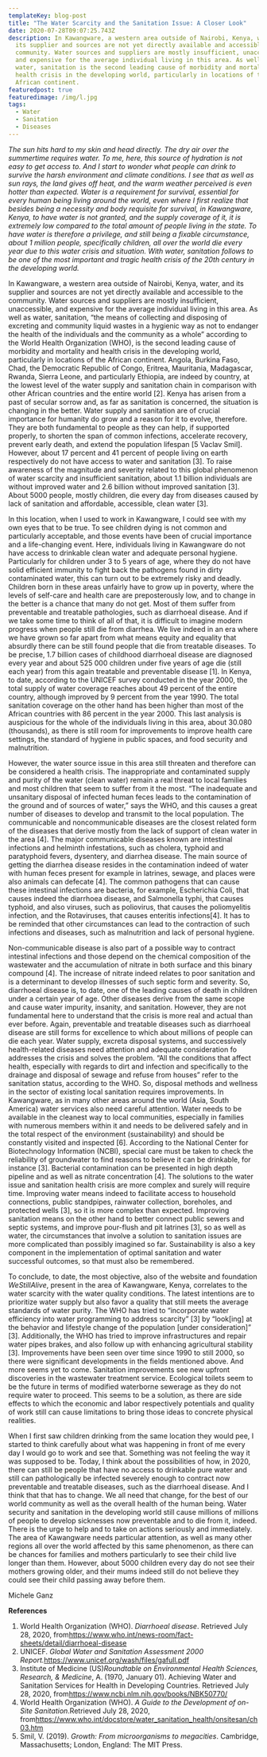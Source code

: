```yaml
---
templateKey: blog-post
title: "The Water Scarcity and the Sanitation Issue: A Closer Look"
date: 2020-07-28T09:07:25.743Z
description: In Kawangware, a western area outside of Nairobi, Kenya, water, and
  its supplier and sources are not yet directly available and accessible to the
  community. Water sources and suppliers are mostly insufficient, unaccessible,
  and expensive for the average individual living in this area. As well as
  water, sanitation is the second leading cause of morbidity and mortality and
  health crisis in the developing world, particularly in locations of the
  African continent.
featuredpost: true
featuredimage: /img/l.jpg
tags:
  - Water
  - Sanitation
  - Diseases
---
```

*The sun hits hard to my skin and head directly. The dry air over the summertime requires water. To me, here, this source of hydration is not easy to get access to. And I start to wonder what people can drink to survive the harsh environment and climate conditions. I see that as well as sun rays, the land gives off heat, and the warm weather perceived is even hotter than expected. Water is a requirement for survival, essential for every human being living around the world, even where I first realize that besides being a necessity and body requisite for survival, in Kawangware, Kenya, to have water is not granted, and the supply coverage of it, it is extremely low compared to the total amount of people living in the state. To have water is therefore a privilege, and still being a fixable circumstance, about 1 million people, specifically children, all over the world die every year due to this water crisis and situation. With water, sanitation follows to be one of the most important and tragic health crisis of the 20th century in the developing world.*

In Kawangware, a western area outside of Nairobi, Kenya, water, and its supplier and sources are not yet directly available and accessible to the community. Water sources and suppliers are mostly insufficient, unaccessible, and expensive for the average individual living in this area. As well as water, sanitation, “the means of collecting and disposing of excreting and community liquid wastes in a hygienic way as not to endanger the health of the individuals and the community as a whole” according to the World Health Organization (WHO), is the second leading cause of morbidity and mortality and health crisis in the developing world, particularly in locations of the African continent. Angola, Burkina Faso, Chad, the Democratic Republic of Congo, Eritrea, Mauritania, Madagascar, Rwanda, Sierra Leone, and particularly Ethiopia, are indeed by country, at the lowest level of the water supply and sanitation chain in comparison with other African countries and the entire world \[2]. Kenya has arisen from a past of secular sorrow and, as far as sanitation is concerned, the situation is changing in the better.                            Water supply and sanitation are of crucial importance for humanity do grow and a reason for it to evolve, therefore. They are both fundamental to people as they can help, if supported properly, to shorten the span of common infections, accelerate recovery, prevent early death, and extend the population lifespan \[5 Vaclav Smil]. However, about 17 percent and 41 percent of people living on earth respectively do not have access to water and sanitation \[3].                                                             To raise awareness of the magnitude and severity related to this global phenomenon of water scarcity and insufficient sanitation, about 1.1 billion individuals are without improved water and 2.6 billion without improved sanitation \[3]. About 5000 people, mostly children, die every day from diseases caused by lack of sanitation and affordable, accessible, clean water \[3].

In this location, when I used to work in Kawangware, I could see with my own eyes that to be true. To see children dying is not common and particularly acceptable, and those events have been of crucial importance and a life-changing event. Here, individuals living in Kawangware do not have access to drinkable clean water and adequate personal hygiene. Particularly for children under 3 to 5 years of age, where they do not have solid efficient immunity to fight back the pathogens found in dirty contaminated water, this can turn out to be extremely risky and deadly. Children born in these areas unfairly have to grow up in poverty, where the levels of self-care and health care are preposterously low, and to change in the better is a chance that many do not get.                                                                                                Most of them suffer from preventable and treatable pathologies, such as diarrhoeal disease. And if we take some time to think of all of that, it is difficult to imagine modern progress when people still die from diarrhea. We live indeed in an era where we have grown so far apart from what means equity and equality that absurdly there can be still found people that die from treatable diseases. To be precise, 1.7 billion cases of childhood diarrhoeal disease are diagnosed every year and about 525 000 children under five years of age die (still each year) from this again treatable and preventable disease \[1].                                                                    In Kenya, to date, according to the UNICEF survey conducted in the year 2000, the total supply of water coverage reaches about 49 percent of the entire country, although improved by 9 percent from the year 1990. The total sanitation coverage on the other hand has been higher than most of the African countries with 86 percent in the year 2000. This last analysis is auspicious for the whole of the individuals living in this area, about 30.080 (thousands), as there is still room for improvements to improve health care settings, the standard of hygiene in public spaces, and food security and malnutrition.

However, the water source issue in this area still threaten and therefore can be considered a health crisis. The inappropriate and contaminated supply and purity of the water (clean water) remain a real threat to local families and most children that seem to suffer from it the most. “The inadequate and unsanitary disposal of infected human feces leads to the contamination of the ground and of sources of water,” says the WHO, and this causes a great number of diseases to develop and transmit to the local population. The communicable and noncommunicable diseases are the closest related form of the diseases that derive mostly from the lack of support of clean water in the area \[4].                                                              The major communicable diseases known are intestinal infections and helminth infestations, such as cholera, typhoid and paratyphoid fevers, dysentery, and diarrhea disease.                                                                                                              The main source of getting the diarrhea disease resides in the contamination indeed of water with human feces present for example in latrines, sewage, and places were also animals can defecate \[4]. The common pathogens that can cause these intestinal infections are bacteria, for example, Escherichia Coli, that causes indeed the diarrhoea disease, and Salmonella typhi, that causes typhoid, and also viruses, such as poliovirus, that causes the poliomyelitis infection, and the Rotaviruses, that causes enteritis infections\[4]. It has to be reminded that other circumstances can lead to the contraction of such infections and diseases, such as malnutrition and lack of personal hygiene. 

Non-communicable disease is also part of a possible way to contract intestinal infections and those depend on the chemical composition of the wastewater and the accumulation of nitrate in both surface and this binary compound \[4]. The increase of nitrate indeed relates to poor sanitation and is a determinant to develop illnesses of such septic form and severity.                                                      So, diarrhoeal disease is, to date, one of the leading causes of death in children under a certain year of age. Other diseases derive from the same scope and cause water impurity, insanity, and sanitation. However, they are not fundamental here to understand that the crisis is more real and actual than ever before. Again, preventable and treatable diseases such as diarrhoeal disease are still forms for excellence to which about millions of people can die each year. Water supply, excreta disposal systems, and successively health-related diseases need attention and adequate consideration fo addresses the crisis and solves the problem. “All the conditions that affect health, especially with regards to dirt and infection and specifically to the drainage and disposal of sewage and refuse from houses” refer to the sanitation status, according to the WHO. So, disposal methods and wellness in the sector of existing local sanitation requires improvements.                                                                                                                      In Kawangware, as in many other areas around the world (Asia, South America) water services also need careful attention. Water needs to be available in the cleanest way to local communities, especially in families with numerous members within it and needs to be delivered safely and in the total respect of the environment (sustainability) and should be constantly visited and inspected \[6]. According to the National Center for Biotechnology Information (NCBI), special care must be taken to check the reliability of groundwater to find reasons to believe it can be drinkable, for instance \[3]. Bacterial contamination can be presented in high depth pipeline and as well as nitrate concentration \[4].                The solutions to the water issue and sanitation health crisis are more complex and surely will require time. Improving water means indeed to facilitate access to household connections, public standpipes, rainwater collection, boreholes, and protected wells \[3], so it is more complex than expected. Improving sanitation means on the other hand to better connect public sewers and septic systems, and improve pour-flush and pit latrines \[3], so as well as water, the circumstances that involve a solution to sanitation issues are more complicated than possibly imagined so far. Sustainability is also a key component in the implementation of optimal sanitation and water successful outcomes, so that must also be remembered.

To conclude, to date, the most objective, also of the website and foundation *WeStillAlive*, present in the area of Kawangware, Kenya, correlates to the water scarcity with the water quality conditions. The latest intentions are to prioritize water supply but also favor a quality that still meets the average standards of water purity. The WHO has tried to “incorporate water efficiency into water programming to address scarcity” \[3] by “look\[ing] at the behavior and lifestyle change of the population \[under consideration]” \[3]. Additionally, the WHO has tried to improve infrastructures and repair water pipes brakes, and also follow up with enhancing agricultural stability \[3]. Improvements have been seen over time since 1990 to still 2000, so there were significant developments in the fields mentioned above. And more seems yet to come.                                                Sanitation improvements see new upfront discoveries in the wastewater treatment service. Ecological toilets seem to be the future in terms of modified waterborne sewerage as they do not require water to proceed. This seems to be a solution, as there are side effects to which the economic and labor respectively potentials and quality of work still can cause limitations to bring those ideas to concrete physical realities.

When I first saw children drinking from the same location they would pee, I started to think carefully about what was happening in front of me every day I would go to work and see that. Something was not feeling the way it was supposed to be. Today, I think about the possibilities of how, in 2020, there can still be people that have no access to drinkable pure water and still can pathologically be infected severely enough to contract now preventable and treatable diseases, such as the diarrhoeal disease. And I think that that has to change. We all need that change, for the best of our world community as well as the overall health of the human being.                                                                                                                                   Water security and sanitation in the developing world still cause millions of millions of people to develop sicknesses now preventable and to die from it, indeed. There is the urge to help and to take on actions seriously and immediately.                       The area of Kawangware needs particular attention, as well as many other regions all over the world affected by this same phenomenon, as there can be chances for families and mothers particularly to see their child live longer than them. However, about 5000 children every day do not see their mothers growing older, and their mums indeed still do not believe they could see their child passing away before them.

Michele Ganz

**References**

1. World Health Organization (WHO). *Diarrhoeal disease*. Retrieved July 28, 2020, from<https://www.who.int/news-room/fact-sheets/detail/diarrhoeal-disease>
2. UNICEF. *Global Water and Sanitation Assessment 2000 Report.*<https://www.unicef.org/wash/files/gafull.pdf>
3. Institute of Medicine (US)*Roundtable on Environmental Health Sciences, Research, & Medicine*, A. (1970, January 01). Achieving Water and Sanitation Services for Health in Developing Countries. Retrieved July 28, 2020, from<https://www.ncbi.nlm.nih.gov/books/NBK50770/>
4. World Health Organization (WHO). *A Guide to the Development of on-Site Sanitation*.Retrieved July 28, 2020, from<https://www.who.int/docstore/water_sanitation_health/onsitesan/ch03.htm>
5. Smil, V. (2019). *Growth: From microorganisms to megacities*. Cambridge, Massachusetts; London, England: The MIT Press.